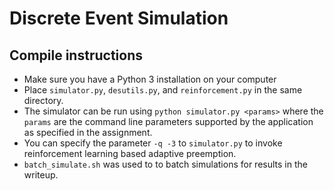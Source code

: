 # Discrete Event Simulation
## Compile instructions
- Make sure you have a Python 3 installation on your computer
- Place `simulator.py`, `desutils.py`, and `reinforcement.py` in the same directory.
- The simulator can be run using `python simulator.py <params>` where the
`params` are the command line parameters supported by the application as specified in the assignment.
- You can specify the parameter `-q -3` to `simulator.py` to invoke reinforcement learning based adaptive
preemption.
- `batch_simulate.sh` was used to to batch simulations for results in the writeup.
